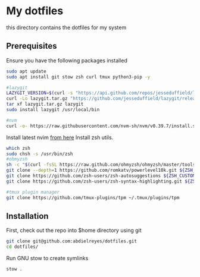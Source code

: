 # My dotfiles

this directory contains the dotfiles for my system

## Prerequisites
Ensure you have the following packages installed

```bash
sudo apt update
sudo apt install git stow zsh curl tmux python3-pip -y

#lazygit
LAZYGIT_VERSION=$(curl -s "https://api.github.com/repos/jesseduffield/lazygit/releases/latest" | grep -Po '"tag_name": "v\K[^"]*')
curl -Lo lazygit.tar.gz "https://github.com/jesseduffield/lazygit/releases/latest/download/lazygit_${LAZYGIT_VERSION}_Linux_x86_64.tar.gz"
tar xf lazygit.tar.gz lazygit
sudo install lazygit /usr/local/bin

#nvm 
curl -o- https://raw.githubusercontent.com/nvm-sh/nvm/v0.39.7/install.sh | bash
```
Install latest nvim [from here](https://github.com/neovim/neovim/blob/master/BUILD.md)
Install zsh utils.
```bash
which zsh
sudo chsh -s /usr/bin/zsh
#ohmyzsh
sh -c "$(curl -fsSL https://raw.github.com/ohmyzsh/ohmyzsh/master/tools/install.sh)"
git clone --depth=1 https://github.com/romkatv/powerlevel10k.git ${ZSH_CUSTOM:-$HOME/.oh-my-zsh/custom}/themes/powerlevel10k
git clone https://github.com/zsh-users/zsh-autosuggestions ${ZSH_CUSTOM:-~/.oh-my-zsh/custom}/plugins/zsh-autosuggestions
git clone https://github.com/zsh-users/zsh-syntax-highlighting.git ${ZSH_CUSTOM:-~/.oh-my-zsh/custom}/plugins/zsh-syntax-highlighting

#tmux plugin manager
git clone https://github.com/tmux-plugins/tpm ~/.tmux/plugins/tpm
```

## Installation
First, check out the repo into $home directory using git
```bash
git clone git@github.com:abdielreyes/dotfiles.git
cd dotfiles/
```
Run GNU stow to create symlinks
```bash
stow . 
```
